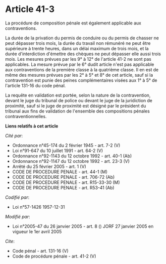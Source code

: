 # Article 41-3

La procédure de composition pénale est également applicable aux contraventions. 

La durée de la privation du permis de conduire ou du permis de chasser ne peut dépasser trois mois, la durée du travail non
rémunéré ne peut être supérieure à trente heures, dans un délai maximum de trois mois, et la durée d'interdiction d'émettre
des chèques ne peut dépasser elle aussi trois mois. Les mesures prévues par les 9° à 12° de l'article 41-2 ne sont pas
applicables. La mesure prévue par le 6° dudit article n'est pas applicable aux contraventions de la première classe à la
quatrième classe. Il en est de même des mesures prévues par les 2° à 5° et 8° de cet article, sauf si la contravention est
punie des peines complémentaires visées aux 1° à 5° de l'article 131-16 du code pénal. 

La requête en validation est portée, selon la nature de la contravention, devant le juge du tribunal de police ou devant le
juge de la juridiction de proximité, sauf si le juge de proximité est désigné par le président du tribunal aux fins de
validation de l'ensemble des compositions pénales contraventionnelles.

**Liens relatifs à cet article**

_Cité par_:

  - Ordonnance n°45-174 du 2 février 1945 - art. 7-2 (V)
  - Loi n°91-647 du 10 juillet 1991 - art. 64-2 (V)
  - Ordonnance n°92-1143 du 12 octobre 1992 - art. 40-1 (Ab)
  - Ordonnance n°92-1147 du 12 octobre 1992 - art. 23-3 (V)
  - Arrêté du 25 février 2005 - art. 1 (V)
  - CODE DE PROCEDURE PENALE - art. 44-1 (M)
  - CODE DE PROCEDURE PENALE - art. 706-72 (Ab)
  - CODE DE PROCEDURE PENALE - art. R15-33-30 (M)
  - CODE DE PROCEDURE PENALE - art. R53-41 (Ab)

_Codifié par_:

  - Loi n°57-1426 1957-12-31

_Modifié par_:

  - Loi n°2005-47 du 26 janvier 2005 - art. 8 () JORF 27 janvier 2005 en vigueur le 1er avril 2005

_Cite_:

  - Code pénal - art. 131-16 (V)
  - Code de procédure pénale - art. 41-2 (V)
